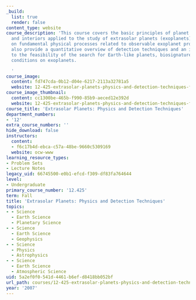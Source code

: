 ```yaml
---
_build:
  list: true
  render: false
content_type: website
course_description: 'This course covers the basic principles of planet atmospheres
  and interiors applied to the study of extrasolar planets (exoplanets). We focus
  on fundamental physical processes related to observable exoplanet properties. We
  also provide a quantitative overview of detection techniques and an introduction
  to the feasibility of the search for Earth-like planets, biosignatures and habitable
  conditions on exoplanets.

  '
course_image:
  content: fd747cda-0b12-d04e-6217-2113a32781a5
  website: 12-425-extrasolar-planets-physics-and-detection-techniques-fall-2007
course_image_thumbnail:
  content: cc1300be-465b-f990-85b9-aeced12e392d
  website: 12-425-extrasolar-planets-physics-and-detection-techniques-fall-2007
course_title: 'Extrasolar Planets: Physics and Detection Techniques'
department_numbers:
- '12'
extra_course_numbers: ''
hide_download: false
instructors:
  content:
  - f6c17b4d-ebca-c57a-48be-9660c5309169
  website: ocw-www
learning_resource_types:
- Problem Sets
- Lecture Notes
legacy_uid: 66745500-e0b1-efcd-f309-df83fa764644
level:
- Undergraduate
primary_course_number: '12.425'
term: Fall
title: 'Extrasolar Planets: Physics and Detection Techniques'
topics:
- - Science
  - Earth Science
  - Planetary Science
- - Science
  - Earth Science
  - Geophysics
- - Science
  - Physics
  - Astrophysics
- - Science
  - Earth Science
  - Atmospheric Science
uid: 5a2ef0f0-541d-4461-b6ef-d8418bb052bf
url_path: courses/12-425-extrasolar-planets-physics-and-detection-techniques-fall-2007
year: '2007'
---
```


